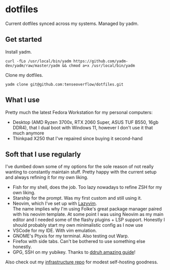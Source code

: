 # dotfiles

Current dotfiles synced across my systems. Managed by yadm.

## Get started

Install yadm.

```
curl -fLo /usr/local/bin/yadm https://github.com/yadm-dev/yadm/raw/master/yadm && chmod a+x /usr/local/bin/yadm
```

Clone my dotfiles.

```
yadm clone git@github.com:tenseoverflow/dotfiles.git
```

## What I use

Pretty much the latest Fedora Workstation for my personal computers:

- Desktop (AMD Ryzen 3700x, RTX 2060 Super, ASUS TUF B550, 16gb DDR4), that I dual boot with Windows 11, however I don't use it that much anymore
- Thinkpad X250 that I've repaired since buying it second-hand

## Soft that I use regularly

I've dumbed down some of my options for the sole reason of not really wanting to constantly maintain stuff.
Pretty happy with the current setup and always refining it for my own liking.

- Fish for my shell, does the job. Too lazy nowadays to refine ZSH for my own liking.
- Starship for the prompt. Was my first custom and still using it.
- Neovim, which I've set up with [Lazyvim](https://github.com/LazyVim/LazyVim). \
The name implies why I'm using Folke's great package manager paired with his neovim template. At some point I was using Neovim as my main editor and I needed some of the flashy plugins + LSP support. Honestly I should probably start my own minimalistic config as I now use
- VSCode for my IDE. With vim emulation.
- GNOME's Ptyxis for my terminal. Also testing out Warp.
- Firefox with side tabs. Can't be bothered to use something else honestly.
- GPG, SSH on my yubikey. Thanks to [ddruh amazing guide](https://github.com/drduh/YubiKey-Guide)!

Also check out my [infrastructure repo](https://github.com/tenseoverflow/infrastructure) for modest self-hosting goodness.
